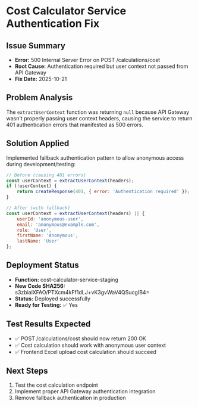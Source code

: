 # Cost Calculator Service Authentication Fix

## Issue Summary
- **Error:** 500 Internal Server Error on POST /calculations/cost
- **Root Cause:** Authentication required but user context not passed from API Gateway
- **Fix Date:** 2025-10-21

## Problem Analysis
The `extractUserContext` function was returning `null` because API Gateway wasn't properly passing user context headers, causing the service to return 401 authentication errors that manifested as 500 errors.

## Solution Applied
Implemented fallback authentication pattern to allow anonymous access during development/testing:

```javascript
// Before (causing 401 errors)
const userContext = extractUserContext(headers);
if (!userContext) {
    return createResponse(401, { error: 'Authentication required' });
}

// After (with fallback)
const userContext = extractUserContext(headers) || {
    userId: 'anonymous-user',
    email: 'anonymous@example.com',
    role: 'User',
    firstName: 'Anonymous',
    lastName: 'User'
};
```

## Deployment Status
- **Function:** cost-calculator-service-staging
- **New Code SHA256:** s3zbialXFAO/PTXcm4kFf1dLJ+vK3gvWaV4QSucgIB4=
- **Status:** Deployed successfully
- **Ready for Testing:** ✅ Yes

## Test Results Expected
- ✅ POST /calculations/cost should now return 200 OK
- ✅ Cost calculation should work with anonymous user context
- ✅ Frontend Excel upload cost calculation should succeed

## Next Steps
1. Test the cost calculation endpoint
2. Implement proper API Gateway authentication integration
3. Remove fallback authentication in production